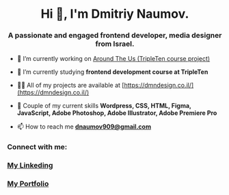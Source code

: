 <h1 align="center">Hi 👋, I'm Dmitriy Naumov.</h1>
<h3 align="center">A passionate and engaged frontend developer, media designer from Israel.</h3>

- 🔭 I’m currently working on [Around The Us (TripleTen course project)](https://github.com/dmndesign/se_project_aroundtheus)

- 🌱 I’m currently studying **frontend development course at TripleTen**

- 👨‍💻 All of my projects are available at [https://dmndesign.co.il/](https://dmndesign.co.il/)

- 💬 Couple of my current skills **Wordpress, CSS, HTML, Figma, JavaScript, Adobe Photoshop, Adobe Illustrator, Adobe Premiere Pro**

- 📫 How to reach me **dnaumov909@gmail.com**

<h3 align="left">Connect with me:</h3>
<p align="left">
<a href="https://www.linkedin.com/in/dmitriy-naumov-091078288" target="blank"><h3><b>My Linkeding</b></h3></a>
</p>
<p align="left">
<a href="https://dmndesign.co.il/" target="blank"><h3><b>My Portfolio</b></h3></a>
</p>




